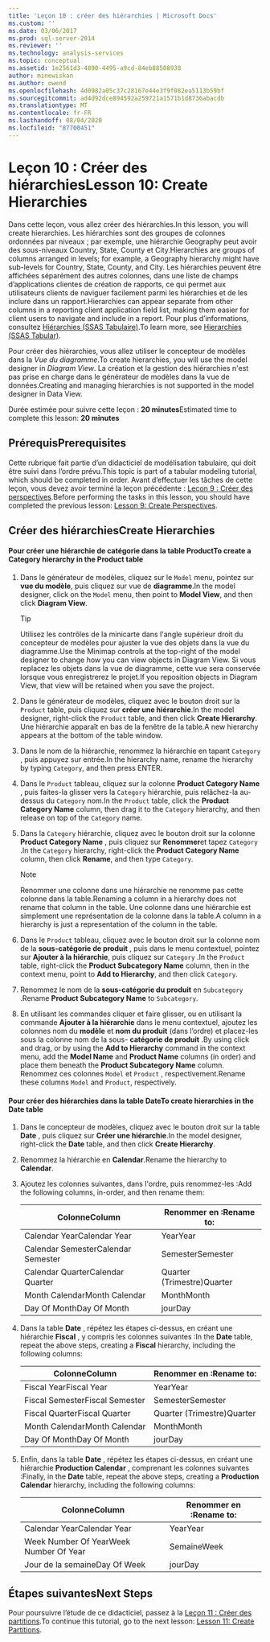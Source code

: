 ```yaml
---
title: 'Leçon 10 : créer des hiérarchies | Microsoft Docs'
ms.custom: ''
ms.date: 03/06/2017
ms.prod: sql-server-2014
ms.reviewer: ''
ms.technology: analysis-services
ms.topic: conceptual
ms.assetid: 1e2561d3-4890-4495-a9cd-84eb88508938
author: minewiskan
ms.author: owend
ms.openlocfilehash: 4d0982a05c37c28167e44e3f9f082ea5113b59bf
ms.sourcegitcommit: ad4d92dce894592a259721a1571b1d8736abacdb
ms.translationtype: MT
ms.contentlocale: fr-FR
ms.lasthandoff: 08/04/2020
ms.locfileid: "87700451"
---
```

# <a name="lesson-10-create-hierarchies"></a><span data-ttu-id="93909-102">Leçon 10 : Créer des hiérarchies</span><span class="sxs-lookup"><span data-stu-id="93909-102">Lesson 10: Create Hierarchies</span></span>
  <span data-ttu-id="93909-103">Dans cette leçon, vous allez créer des hiérarchies.</span><span class="sxs-lookup"><span data-stu-id="93909-103">In this lesson, you will create hierarchies.</span></span> <span data-ttu-id="93909-104">Les hiérarchies sont des groupes de colonnes ordonnées par niveaux ; par exemple, une hiérarchie Geography peut avoir des sous-niveaux Country, State, County et City.</span><span class="sxs-lookup"><span data-stu-id="93909-104">Hierarchies are groups of columns arranged in levels; for example, a Geography hierarchy might have sub-levels for Country, State, County, and City.</span></span> <span data-ttu-id="93909-105">Les hiérarchies peuvent être affichées séparément des autres colonnes, dans une liste de champs d’applications clientes de création de rapports, ce qui permet aux utilisateurs clients de naviguer facilement parmi les hiérarchies et de les inclure dans un rapport.</span><span class="sxs-lookup"><span data-stu-id="93909-105">Hierarchies can appear separate from other columns in a reporting client application field list, making them easier for client users to navigate and include in a report.</span></span> <span data-ttu-id="93909-106">Pour plus d’informations, consultez [Hiérarchies &#40;SSAS Tabulaire&#41;](tabular-models/hierarchies-ssas-tabular.md).</span><span class="sxs-lookup"><span data-stu-id="93909-106">To learn more, see [Hierarchies &#40;SSAS Tabular&#41;](tabular-models/hierarchies-ssas-tabular.md).</span></span>  
  
 <span data-ttu-id="93909-107">Pour créer des hiérarchies, vous allez utiliser le concepteur de modèles dans la *Vue du diagramme*.</span><span class="sxs-lookup"><span data-stu-id="93909-107">To create hierarchies, you will use the model designer in *Diagram View*.</span></span> <span data-ttu-id="93909-108">La création et la gestion des hiérarchies n'est pas prise en charge dans le générateur de modèles dans la vue de données.</span><span class="sxs-lookup"><span data-stu-id="93909-108">Creating and managing hierarchies is not supported in the model designer in Data View.</span></span>  
  
 <span data-ttu-id="93909-109">Durée estimée pour suivre cette leçon : **20 minutes**</span><span class="sxs-lookup"><span data-stu-id="93909-109">Estimated time to complete this lesson: **20 minutes**</span></span>  
  
## <a name="prerequisites"></a><span data-ttu-id="93909-110">Prérequis</span><span class="sxs-lookup"><span data-stu-id="93909-110">Prerequisites</span></span>  
 <span data-ttu-id="93909-111">Cette rubrique fait partie d’un didacticiel de modélisation tabulaire, qui doit être suivi dans l’ordre prévu.</span><span class="sxs-lookup"><span data-stu-id="93909-111">This topic is part of a tabular modeling tutorial, which should be completed in order.</span></span> <span data-ttu-id="93909-112">Avant d’effectuer les tâches de cette leçon, vous devez avoir terminé la leçon précédente : [Leçon 9 : Créer des perspectives](lesson-8-create-perspectives.md).</span><span class="sxs-lookup"><span data-stu-id="93909-112">Before performing the tasks in this lesson, you should have completed the previous lesson: [Lesson 9: Create Perspectives](lesson-8-create-perspectives.md).</span></span>  
  
## <a name="create-hierarchies"></a><span data-ttu-id="93909-113">Créer des hiérarchies</span><span class="sxs-lookup"><span data-stu-id="93909-113">Create Hierarchies</span></span>  
  
#### <a name="to-create-a-category-hierarchy-in-the-product-table"></a><span data-ttu-id="93909-114">Pour créer une hiérarchie de catégorie dans la table Product</span><span class="sxs-lookup"><span data-stu-id="93909-114">To create a Category hierarchy in the Product table</span></span>  
  
1.  <span data-ttu-id="93909-115">Dans le générateur de modèles, cliquez sur le `Model` menu, pointez sur **vue du modèle**, puis cliquez sur vue de **diagramme**.</span><span class="sxs-lookup"><span data-stu-id="93909-115">In the model designer, click on the `Model` menu, then point to **Model View**, and then click **Diagram View**.</span></span>  
  
    > [!TIP]  
    >  <span data-ttu-id="93909-116">Utilisez les contrôles de la minicarte dans l'angle supérieur droit du concepteur de modèles pour ajuster la vue des objets dans la vue du diagramme.</span><span class="sxs-lookup"><span data-stu-id="93909-116">Use the Minimap controls at the top-right of the model designer to change how you can view objects in Diagram View.</span></span> <span data-ttu-id="93909-117">Si vous replacez les objets dans la vue de diagramme, cette vue sera conservée lorsque vous enregistrerez le projet.</span><span class="sxs-lookup"><span data-stu-id="93909-117">If you reposition objects in Diagram View, that view will be retained when you save the project.</span></span>  
  
2.  <span data-ttu-id="93909-118">Dans le générateur de modèles, cliquez avec le bouton droit sur la `Product` table, puis cliquez sur **créer une hiérarchie**.</span><span class="sxs-lookup"><span data-stu-id="93909-118">In the model designer, right-click the `Product` table, and then click **Create Hierarchy**.</span></span> <span data-ttu-id="93909-119">Une hiérarchie apparaît en bas de la fenêtre de la table.</span><span class="sxs-lookup"><span data-stu-id="93909-119">A new hierarchy appears at the bottom of the table window.</span></span>  
  
3.  <span data-ttu-id="93909-120">Dans le nom de la hiérarchie, renommez la hiérarchie en tapant `Category` , puis appuyez sur entrée.</span><span class="sxs-lookup"><span data-stu-id="93909-120">In the hierarchy name, rename the hierarchy by typing `Category`, and then press ENTER.</span></span>  
  
4.  <span data-ttu-id="93909-121">Dans le `Product` tableau, cliquez sur la colonne **Product Category Name** , puis faites-la glisser vers la `Category` hiérarchie, puis relâchez-la au-dessus du `Category` nom.</span><span class="sxs-lookup"><span data-stu-id="93909-121">In the `Product` table, click the **Product Category Name** column, then drag it to the `Category` hierarchy, and then release on top of the `Category` name.</span></span>  
  
5.  <span data-ttu-id="93909-122">Dans la `Category` hiérarchie, cliquez avec le bouton droit sur la colonne **Product Category Name** , puis cliquez sur **Renommer**et tapez `Category` .</span><span class="sxs-lookup"><span data-stu-id="93909-122">In the `Category` hierarchy, right-click the **Product Category Name** column, then click **Rename**, and then type `Category`.</span></span>  
  
    > [!NOTE]  
    >  <span data-ttu-id="93909-123">Renommer une colonne dans une hiérarchie ne renomme pas cette colonne dans la table.</span><span class="sxs-lookup"><span data-stu-id="93909-123">Renaming a column in a hierarchy does not rename that column in the table.</span></span> <span data-ttu-id="93909-124">Une colonne dans une hiérarchie est simplement une représentation de la colonne dans la table.</span><span class="sxs-lookup"><span data-stu-id="93909-124">A column in a hierarchy is just a representation of the column in the table.</span></span>  
  
6.  <span data-ttu-id="93909-125">Dans le `Product` tableau, cliquez avec le bouton droit sur la colonne nom de la **sous-catégorie de produit** , puis dans le menu contextuel, pointez sur **Ajouter à la hiérarchie**, puis cliquez sur `Category` .</span><span class="sxs-lookup"><span data-stu-id="93909-125">In the `Product` table, right-click the **Product Subcategory Name** column, then in the context menu, point to **Add to Hierarchy**, and then click `Category`.</span></span>  
  
7.  <span data-ttu-id="93909-126">Renommez le nom de la **sous-catégorie du produit** en `Subcategory` .</span><span class="sxs-lookup"><span data-stu-id="93909-126">Rename **Product Subcategory Name** to `Subcategory`.</span></span>  
  
8.  <span data-ttu-id="93909-127">En utilisant les commandes cliquer et faire glisser, ou en utilisant la commande **Ajouter à la hiérarchie** dans le menu contextuel, ajoutez les colonnes nom du **modèle** et **nom du produit** (dans l’ordre) et placez-les sous la colonne nom de la sous- **catégorie de produit** .</span><span class="sxs-lookup"><span data-stu-id="93909-127">By using click and drag, or by using the **Add to Hierarchy** command in the context menu, add the **Model Name** and **Product Name** columns (in order) and place them beneath the **Product Subcategory Name** column.</span></span> <span data-ttu-id="93909-128">Renommez ces colonnes `Model` et `Product` , respectivement.</span><span class="sxs-lookup"><span data-stu-id="93909-128">Rename these columns `Model` and `Product`, respectively.</span></span>  
  
#### <a name="to-create-hierarchies-in-the-date-table"></a><span data-ttu-id="93909-129">Pour créer des hiérarchies dans la table Date</span><span class="sxs-lookup"><span data-stu-id="93909-129">To create hierarchies in the Date table</span></span>  
  
1.  <span data-ttu-id="93909-130">Dans le concepteur de modèles, cliquez avec le bouton droit sur la table **Date** , puis cliquez sur **Créer une hiérarchie**.</span><span class="sxs-lookup"><span data-stu-id="93909-130">In the model designer, right-click the **Date** table, and then click **Create Hierarchy**.</span></span>  
  
2.  <span data-ttu-id="93909-131">Renommez la hiérarchie en **Calendar**.</span><span class="sxs-lookup"><span data-stu-id="93909-131">Rename the hierarchy to **Calendar**.</span></span>  
  
3.  <span data-ttu-id="93909-132">Ajoutez les colonnes suivantes, dans l'ordre, puis renommez-les :</span><span class="sxs-lookup"><span data-stu-id="93909-132">Add the following columns, in-order, and then rename them:</span></span>  
  
    |<span data-ttu-id="93909-133">Colonne</span><span class="sxs-lookup"><span data-stu-id="93909-133">Column</span></span>|<span data-ttu-id="93909-134">Renommer en :</span><span class="sxs-lookup"><span data-stu-id="93909-134">Rename to:</span></span>|  
    |------------|----------------|  
    |<span data-ttu-id="93909-135">Calendar Year</span><span class="sxs-lookup"><span data-stu-id="93909-135">Calendar Year</span></span>|<span data-ttu-id="93909-136">Year</span><span class="sxs-lookup"><span data-stu-id="93909-136">Year</span></span>|  
    |<span data-ttu-id="93909-137">Calendar Semester</span><span class="sxs-lookup"><span data-stu-id="93909-137">Calendar Semester</span></span>|<span data-ttu-id="93909-138">Semester</span><span class="sxs-lookup"><span data-stu-id="93909-138">Semester</span></span>|  
    |<span data-ttu-id="93909-139">Calendar Quarter</span><span class="sxs-lookup"><span data-stu-id="93909-139">Calendar Quarter</span></span>|<span data-ttu-id="93909-140">Quarter (Trimestre)</span><span class="sxs-lookup"><span data-stu-id="93909-140">Quarter</span></span>|  
    |<span data-ttu-id="93909-141">Month Calendar</span><span class="sxs-lookup"><span data-stu-id="93909-141">Month Calendar</span></span>|<span data-ttu-id="93909-142">Month</span><span class="sxs-lookup"><span data-stu-id="93909-142">Month</span></span>|  
    |<span data-ttu-id="93909-143">Day Of Month</span><span class="sxs-lookup"><span data-stu-id="93909-143">Day Of Month</span></span>|<span data-ttu-id="93909-144">jour</span><span class="sxs-lookup"><span data-stu-id="93909-144">Day</span></span>|  
  
4.  <span data-ttu-id="93909-145">Dans la table **Date** , répétez les étapes ci-dessus, en créant une hiérarchie **Fiscal** , y compris les colonnes suivantes :</span><span class="sxs-lookup"><span data-stu-id="93909-145">In the **Date** table, repeat the above steps, creating a **Fiscal** hierarchy, including the following columns:</span></span>  
  
    |<span data-ttu-id="93909-146">Colonne</span><span class="sxs-lookup"><span data-stu-id="93909-146">Column</span></span>|<span data-ttu-id="93909-147">Renommer en :</span><span class="sxs-lookup"><span data-stu-id="93909-147">Rename to:</span></span>|  
    |------------|----------------|  
    |<span data-ttu-id="93909-148">Fiscal Year</span><span class="sxs-lookup"><span data-stu-id="93909-148">Fiscal Year</span></span>|<span data-ttu-id="93909-149">Year</span><span class="sxs-lookup"><span data-stu-id="93909-149">Year</span></span>|  
    |<span data-ttu-id="93909-150">Fiscal Semester</span><span class="sxs-lookup"><span data-stu-id="93909-150">Fiscal Semester</span></span>|<span data-ttu-id="93909-151">Semester</span><span class="sxs-lookup"><span data-stu-id="93909-151">Semester</span></span>|  
    |<span data-ttu-id="93909-152">Fiscal Quarter</span><span class="sxs-lookup"><span data-stu-id="93909-152">Fiscal Quarter</span></span>|<span data-ttu-id="93909-153">Quarter (Trimestre)</span><span class="sxs-lookup"><span data-stu-id="93909-153">Quarter</span></span>|  
    |<span data-ttu-id="93909-154">Month Calendar</span><span class="sxs-lookup"><span data-stu-id="93909-154">Month Calendar</span></span>|<span data-ttu-id="93909-155">Month</span><span class="sxs-lookup"><span data-stu-id="93909-155">Month</span></span>|  
    |<span data-ttu-id="93909-156">Day Of Month</span><span class="sxs-lookup"><span data-stu-id="93909-156">Day Of Month</span></span>|<span data-ttu-id="93909-157">jour</span><span class="sxs-lookup"><span data-stu-id="93909-157">Day</span></span>|  
  
5.  <span data-ttu-id="93909-158">Enfin, dans la table **Date** , répétez les étapes ci-dessus, en créant une hiérarchie **Production Calendar** , comprenant les colonnes suivantes :</span><span class="sxs-lookup"><span data-stu-id="93909-158">Finally, in the **Date** table, repeat the above steps, creating a **Production Calendar** hierarchy, including the following columns:</span></span>  
  
    |<span data-ttu-id="93909-159">Colonne</span><span class="sxs-lookup"><span data-stu-id="93909-159">Column</span></span>|<span data-ttu-id="93909-160">Renommer en :</span><span class="sxs-lookup"><span data-stu-id="93909-160">Rename to:</span></span>|  
    |------------|----------------|  
    |<span data-ttu-id="93909-161">Calendar Year</span><span class="sxs-lookup"><span data-stu-id="93909-161">Calendar Year</span></span>|<span data-ttu-id="93909-162">Year</span><span class="sxs-lookup"><span data-stu-id="93909-162">Year</span></span>|  
    |<span data-ttu-id="93909-163">Week Number Of Year</span><span class="sxs-lookup"><span data-stu-id="93909-163">Week Number Of Year</span></span>|<span data-ttu-id="93909-164">Semaine</span><span class="sxs-lookup"><span data-stu-id="93909-164">Week</span></span>|  
    |<span data-ttu-id="93909-165">Jour de la semaine</span><span class="sxs-lookup"><span data-stu-id="93909-165">Day Of Week</span></span>|<span data-ttu-id="93909-166">jour</span><span class="sxs-lookup"><span data-stu-id="93909-166">Day</span></span>|  
  
## <a name="next-steps"></a><span data-ttu-id="93909-167">Étapes suivantes</span><span class="sxs-lookup"><span data-stu-id="93909-167">Next Steps</span></span>  
 <span data-ttu-id="93909-168">Pour poursuivre l’étude de ce didacticiel, passez à la [Leçon 11 : Créer des partitions](lesson-10-create-partitions.md).</span><span class="sxs-lookup"><span data-stu-id="93909-168">To continue this tutorial, go to the next lesson: [Lesson 11: Create Partitions](lesson-10-create-partitions.md).</span></span>  
  
  
